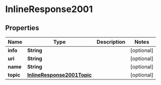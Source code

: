 # InlineResponse2001

## Properties
Name | Type | Description | Notes
------------ | ------------- | ------------- | -------------
**info** | **String** |  |  [optional]
**uri** | **String** |  |  [optional]
**name** | **String** |  |  [optional]
**topic** | [**InlineResponse2001Topic**](InlineResponse2001Topic.md) |  |  [optional]
